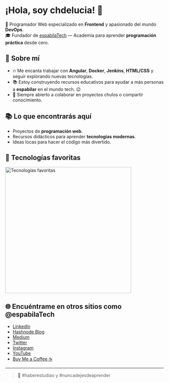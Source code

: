 # ¡Hola, soy chdelucia! 👋

🚀 Programador Web especializado en **Frontend** y apasionado del mundo **DevOps**.  
🎓 Fundador de [espabilaTech](https://espabilatech.hashnode.dev) — Academia para aprender **programación práctica** desde cero.  

## 🚀 Sobre mí
- 🔥 Me encanta trabajar con **Angular**, **Docker**, **Jenkins**, **HTML/CSS** y seguir explorando nuevas tecnologías.
- 📚 Estoy construyendo recursos educativos para ayudar a más personas a **espabilar** en el mundo tech. 😉
- 💬 Siempre abierto a colaborar en proyectos chulos o compartir conocimiento.

## 📚 Lo que encontrarás aquí
- Proyectos de **programación web**.
- Recursos didácticos para aprender **tecnologías modernas**.
- Ideas locas para hacer el código más divertido.

## 🚀 Tecnologías favoritas
<img src="https://skillicons.dev/icons?i=angular,docker,jenkins,html,css,js,ts" alt="Tecnologías favoritas" width="400"/>

## 🌐 Encuéntrame en otros sitios como **@espabilaTech**
- [LinkedIn](https://www.linkedin.com/company/espabilatech)
- [Hashnode Blog](https://espabilatech.hashnode.dev)
- [Medium](https://medium.com/@espabilatech)
- [Twitter](https://twitter.com/espabilatech)
- [Instagram](https://www.instagram.com/espabilatech)
- [YouTube](https://www.youtube.com/@espabilatech)
- [Buy Me a Coffee ☕](https://www.buymeacoffee.com/espabilatech)

---

> 🧠 #haberestudiao y #nuncadejesdeaprender
